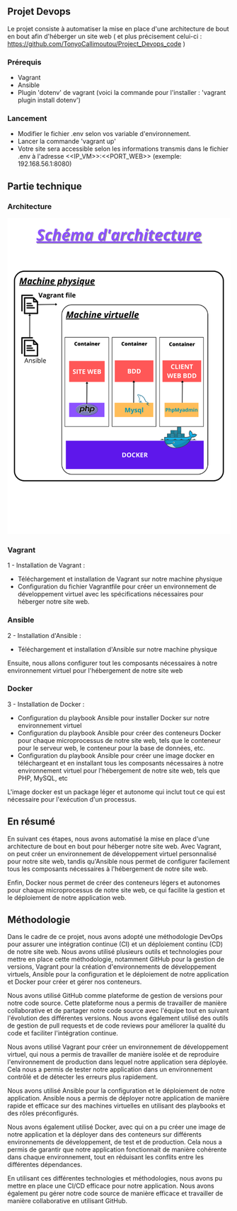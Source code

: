 ## Projet Devops 

Le projet consiste à automatiser la mise en place d'une architecture de bout en bout afin d'héberger un site web ( et plus précisement celui-ci : https://github.com/TonyoCallimoutou/Project_Devops_code )

### Prérequis
- Vagrant
- Ansible
- Plugin 'dotenv' de vagrant (voici la commande pour l'installer : 'vagrant plugin install dotenv')

### Lancement
- Modifier le fichier .env selon vos variable d'environnement.
- Lancer la commande 'vagrant up'
- Votre site sera accessible selon les informations transmis dans le fichier .env à l'adresse <<IP_VM>>:<<PORT_WEB>> (exemple: 192.168.56.1:8080)

## Partie technique

### Architecture
![alt text](https://github.com/TonyoCallimoutou/Project_Devops/blob/cdb2c6a40f2d789d799716c73dedc0779d42258e/Schema%20Architecture%20(1).png)

### Vagrant
1 - Installation de Vagrant :

* Téléchargement et installation de Vagrant sur notre machine physique
* Configuration du fichier Vagrantfile pour créer un environnement de développement virtuel avec les spécifications nécessaires pour héberger notre site web.
  
### Ansible
2 - Installation d'Ansible :

* Téléchargement et installation d'Ansible sur notre machine physique

Ensuite, nous allons configurer tout les composants nécessaires à notre environnement virtuel pour l'hébergement de notre site web 
  
### Docker
3 - Installation de Docker :

* Configuration du playbook Ansible pour installer Docker sur notre environnement virtuel
* Configuration du playbook Ansible pour créer des conteneurs Docker pour chaque microprocessus de notre site web, tels que le conteneur pour le serveur web, le conteneur pour la base de données, etc.
* Configuration du playbook Ansible pour créer une image docker en téléchargeant et en installant tous les composants nécessaires à notre environnement virtuel pour l'hébergement de notre site web, tels que PHP, MySQL, etc

L'image docker est un package léger et autonome qui inclut tout ce qui est nécessaire pour l'exécution d'un processus.

## En résumé 

En suivant ces étapes, nous avons automatisé la mise en place d'une architecture de bout en bout pour héberger notre site web. Avec Vagrant, on peut créer un environnement de développement virtuel personnalisé pour notre site web, tandis qu'Ansible nous permet de configurer facilement tous les composants nécessaires à l'hébergement de notre site web. 

Enfin, Docker nous permet de créer des conteneurs légers et autonomes pour chaque microprocessus de notre site web, ce qui facilite la gestion et le déploiement de notre application web.

## Méthodologie

Dans le cadre de ce projet, nous avons adopté une méthodologie DevOps pour assurer une intégration continue (CI) et un déploiement continu (CD) de notre site web. Nous avons utilisé plusieurs outils et technologies pour mettre en place cette méthodologie, notamment GitHub pour la gestion de versions, Vagrant pour la création d'environnements de développement virtuels, Ansible pour la configuration et le déploiement de notre application et Docker pour créer et gérer nos conteneurs.

Nous avons utilisé GitHub comme plateforme de gestion de versions pour notre code source. Cette plateforme nous a permis de travailler de manière collaborative et de partager notre code source avec l'équipe tout en suivant l'évolution des différentes versions. Nous avons également utilisé des outils de gestion de pull requests et de code reviews pour améliorer la qualité du code et faciliter l'intégration continue.

Nous avons utilisé Vagrant pour créer un environnement de développement virtuel, qui nous a permis de travailler de manière isolée et de reproduire l'environnement de production dans lequel notre application sera déployée. Cela nous a permis de tester notre application dans un environnement contrôlé et de détecter les erreurs plus rapidement.

Nous avons utilisé Ansible pour la configuration et le déploiement de notre application. Ansible nous a permis de déployer notre application de manière rapide et efficace sur des machines virtuelles en utilisant des playbooks et des rôles préconfigurés.

Nous avons également utilisé Docker, avec qui on a pu créer une image de notre application et la déployer dans des conteneurs sur différents environnements de développement, de test et de production. Cela nous a permis de garantir que notre application fonctionnait de manière cohérente dans chaque environnement, tout en réduisant les conflits entre les différentes dépendances.

En utilisant ces différentes technologies et méthodologies, nous avons pu mettre en place une CI/CD efficace pour notre application. Nous avons également pu gérer notre code source de manière efficace et travailler de manière collaborative en utilisant GitHub.

